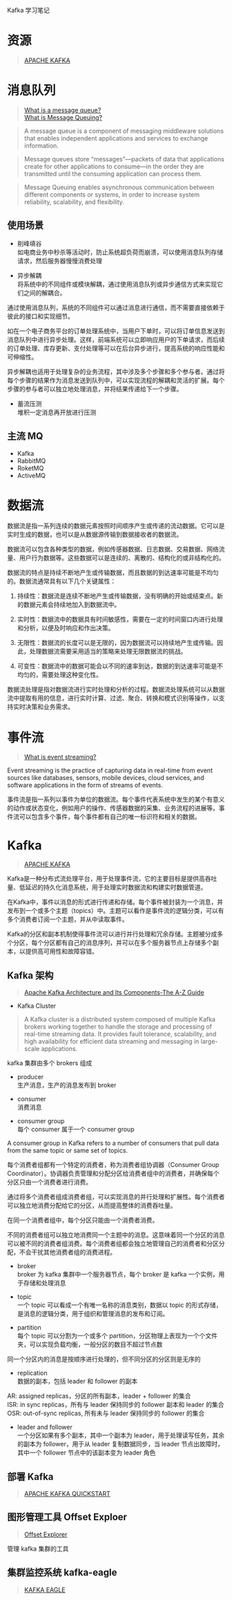 Kafka 学习笔记  
  
# 资源  
> [APACHE KAFKA](https://kafka.apache.org/)  
  
  
# 消息队列  
> [What is a message queue?](https://www.ibm.com/topics/message-queues)  
> [What is Message Queuing?](https://www.cloudamqp.com/blog/what-is-message-queuing.html)  
  
  
> A message queue is a component of messaging middleware solutions that enables independent applications and services to exchange information.  
  
> Message queues store “messages”—packets of data that applications create for other applications to consume—in the order they are transmitted until the consuming application can process them.   
  
> Message Queuing enables asynchronous communication between different components or systems, in order to increase system reliability, scalability, and flexibility.  
  
## 使用场景  
- 削峰填谷  
如电商业务中秒杀等活动时，防止系统超负荷而崩溃，可以使用消息队列存储请求，然后服务器慢慢消费处理  
  
- 异步解耦  
将系统中的不同组件或模块解耦，通过使用消息队列或异步通信方式来实现它们之间的解耦合。  
  
通过使用消息队列，系统的不同组件可以通过消息进行通信，而不需要直接依赖于彼此的接口和实现细节。  
  
如在一个电子商务平台的订单处理系统中，当用户下单时，可以将订单信息发送到消息队列中进行异步处理。这样，前端系统可以立即响应用户的下单请求，而后续的订单处理、库存更新、支付处理等可以在后台异步进行，提高系统的响应性能和可伸缩性。  
  
异步解耦也适用于处理复杂的业务流程，其中涉及多个步骤和多个参与者。通过将每个步骤的结果作为消息发送到队列中，可以实现流程的解耦和灵活的扩展。每个步骤的参与者可以独立地处理消息，并将结果传递给下一个步骤。  
  
- 蓄流压测  
堆积一定消息再开放进行压测  
  
## 主流 MQ  
- Kafka  
- RabbitMQ  
- RoketMQ  
- ActiveMQ  
  
# 数据流  
数据流是指一系列连续的数据元素按照时间顺序产生或传递的流动数据。它可以是实时生成的数据，也可以是从数据源传输到数据接收者的数据流。  
  
数据流可以包含各种类型的数据，例如传感器数据、日志数据、交易数据、网络流量、用户行为数据等。这些数据可以是连续的、离散的、结构化的或非结构化的。  
  
数据流的特点是持续不断地产生或传输数据，而且数据的到达速率可能是不均匀的。数据流通常具有以下几个关键属性：  
  
1. 持续性：数据流是连续不断地产生或传输数据，没有明确的开始或结束点。新的数据元素会持续地加入到数据流中。  
  
2. 实时性：数据流中的数据具有时间敏感性，需要在一定的时间窗口内进行处理和分析，以便及时响应和作出决策。  
  
3. 无限性：数据流的长度可以是无限的，因为数据流可以持续地产生或传输。因此，处理数据流需要采用适当的策略来处理无限数据流的挑战。  
  
4. 可变性：数据流中的数据可能会以不同的速率到达，数据的到达速率可能是不均匀的，需要处理这种变化性。  
  
数据流处理是指对数据流进行实时处理和分析的过程。数据流处理系统可以从数据流中提取有用的信息，进行实时计算、过滤、聚合、转换和模式识别等操作，以支持实时决策和业务需求。  
  
# 事件流  
> [What is event streaming?](https://kafka.apache.org/intro)  
  
Event streaming is the practice of capturing data in real-time from event sources like databases, sensors, mobile devices, cloud services, and software applications in the form of streams of events.  
  
事件流是指一系列以事件为单位的数据流。每个事件代表系统中发生的某个有意义的动作或状态变化，例如用户的操作、传感器数据的采集、业务流程的进展等。事件流可以包含多个事件，每个事件都有自己的唯一标识符和相关的数据。  
  
# Kafka  
> [APACHE KAFKA](https://kafka.apache.org/)  
  
Kafka是一种分布式流处理平台，用于处理事件流，它的主要目标是提供高吞吐量、低延迟的持久化消息系统，用于处理实时数据流和构建实时数据管道。  
  
在Kafka中，事件以消息的形式进行传递和存储。每个事件被封装为一个消息，并发布到一个或多个主题（topics）中。主题可以看作是事件流的逻辑分类，可以有多个消费者订阅一个主题，并从中读取事件。  
  
Kafka的分区和副本机制使得事件流可以进行并行处理和冗余存储。主题被分成多个分区，每个分区都有自己的消息序列，并可以在多个服务器节点上存储多个副本，以提供高可用性和故障容错。  
  
## Kafka 架构  
> [Apache Kafka Architecture and Its Components-The A-Z Guide](https://www.projectpro.io/article/apache-kafka-architecture-/442)  
  
- Kafka Cluster  
> A Kafka cluster is a distributed system composed of multiple Kafka brokers working together to handle the storage and processing of real-time streaming data. It provides fault tolerance, scalability, and high availability for efficient data streaming and messaging in large-scale applications.  
  
kafka 集群由多个 brokers 组成  
  
- producer  
生产消息，生产的消息发布到 broker  
  
- consumer  
消费消息  
  
- consumer group  
每个 consumer 属于一个 consumer group  
  
A consumer group in Kafka refers to a number of consumers that pull data from the same topic or same set of topics.   
  
每个消费者组都有一个特定的消费者，称为消费者组协调器（Consumer Group Coordinator）。协调器负责管理和分配分区给消费者组中的消费者，并确保每个分区只由一个消费者进行消费。  
  
通过将多个消费者组成消费者组，可以实现消息的并行处理和扩展性。每个消费者可以独立地消费分配给它的分区，从而提高整体的消费吞吐量。  
  
  
在同一个消费者组中，每个分区只能由一个消费者消费。  
  
不同的消费者组可以独立地消费同一个主题中的消息。这意味着同一个分区的消息可以被不同的消费者组消费。每个消费者组都会独立地管理自己的消费者和分区分配，不会干扰其他消费者组的消费进程。  
  
- broker  
broker 为 kafka 集群中一个服务器节点，每个 broker 是 kafka 一个实例，用于存储和处理消息  
  
- topic  
一个 topic 可以看成一个有唯一名称的消息类别，数据以 topic 的形式存储，是消息的逻辑分类，用于组织和管理消息的发布和订阅。  
  
- partition   
每个 topic 可以分割为一个或多个 partition，分区物理上表现为一个个文件夹，可以实现负载均衡，一般分区的数目不超过节点数  
  
同一个分区内的消息是按顺序进行处理的，但不同分区的分区则是无序的  
  
- replication  
数据的副本，包括 leader 和 follower 的副本  
  
AR: assigned replicas，分区的所有副本，leader + follower 的集合  
ISR: in sync replicas，所有与 leader 保持同步的 follower 副本和 leader 的集合  
OSR: out-of-sync replicas, 所有未与 leader 保持同步的 follower 的集合  
  
- leader and follower  
一个分区如果有多个副本，其中一个副本为 leader，用于处理读写任务，其余的副本为 follower，用于从 leader 复制数据同步，当 leader 节点出故障时，其中一个 follower 节点中的该副本变为 leader 角色  
  
## 部署 Kafka  
> [APACHE KAFKA QUICKSTART](https://kafka.apache.org/quickstart)  
  
## 图形管理工具 Offset Exploer  
> [Offset Explorer](https://www.kafkatool.com/)  
  
管理 kafka 集群的工具  
  
## 集群监控系统 kafka-eagle  
> [KAFKA EAGLE](http://www.kafka-eagle.org/)  
